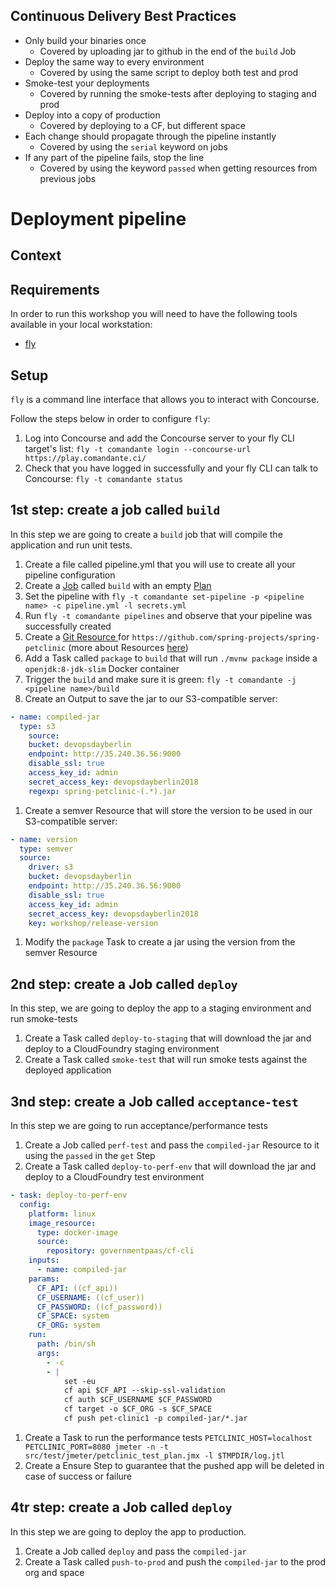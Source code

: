 ## Continuous Delivery Best Practices
- Only build your binaries once
  - Covered by uploading jar to github in the end of the `build` Job
- Deploy the same way to every environment
  - Covered by using the same script to deploy both test and prod
- Smoke-test your deployments
  - Covered by running the smoke-tests after deploying to staging and prod
- Deploy into a copy of production
  - Covered by deploying to a CF, but different space
- Each change should propagate through the pipeline instantly
  - Covered by using the `serial` keyword on jobs
- If any part of the pipeline fails, stop the line
  - Covered by using the keyword `passed` when getting resources from previous jobs

# Deployment pipeline

## Context

## Requirements
In order to run this workshop you will need to have the following tools available in your local workstation:
- [fly](https://concourse-ci.org/download.html)

## Setup
`fly` is a command line interface that allows you to interact with Concourse.

Follow the steps below in order to configure `fly`:
1. Log into Concourse and add the Concourse server to your fly CLI target's list: `fly -t comandante login --concourse-url https://play.comandante.ci/`
1. Check that you have logged in successfully and your fly CLI can talk to Concourse: `fly -t comandante status`

## 1st step: create a job called `build`
In this step we are going to create a `build` job that will compile the application and run unit tests.

1. Create a file called pipeline.yml that you will use to create all your pipeline configuration
1. Create a [Job](https://concourse-ci.org/jobs.html) called `build` with an empty [Plan](https://concourse-ci.org/jobs.html#job-plan)
1. Set the pipeline with `fly -t comandante set-pipeline -p <pipeline name> -c pipeline.yml -l secrets.yml`
1. Run `fly -t comandante pipelines` and observe that your pipeline was successfully created
1. Create a [ Git Resource ](https://github.com/concourse/git-resource) for `https://github.com/spring-projects/spring-petclinic` (more about Resources [here](https://concourse-ci.org/resources.html))
1. Add a Task called `package` to `build` that will run `./mvnw package` inside a `openjdk:8-jdk-slim` Docker container
1. Trigger the `build` and make sure it is green: `fly -t comandante -j <pipeline name>/build`
1. Create an Output to save the jar to our S3-compatible server:

```yaml
- name: compiled-jar
  type: s3
    source:
    bucket: devopsdayberlin
    endpoint: http://35.240.36.56:9000
    disable_ssl: true
    access_key_id: admin
    secret_access_key: devopsdayberlin2018
    regexp: spring-petclinic-(.*).jar
```
1. Create a semver Resource that will store the version to be used in our S3-compatible server:

```yaml
- name: version
  type: semver
  source:
    driver: s3
    bucket: devopsdayberlin
    endpoint: http://35.240.36.56:9000
    disable_ssl: true
    access_key_id: admin
    secret_access_key: devopsdayberlin2018
    key: workshop/release-version
```
1. Modify the `package` Task to create a jar using the version from the semver Resource

## 2nd step: create a Job called `deploy`
In this step, we are going to deploy the app to a staging environment and run smoke-tests

1. Create a Task called `deploy-to-staging` that will download the jar and deploy to a CloudFoundry staging environment 
1. Create a Task called `smoke-test` that will run smoke tests against the deployed application

## 3nd step: create a Job called `acceptance-test`
In this step we are going to run acceptance/performance tests

1. Create a Job called `perf-test` and pass the `compiled-jar` Resource to it using the `passed` in the `get` Step
1. Create a Task called `deploy-to-perf-env` that will download the jar and deploy to a CloudFoundry test environment 

```yaml
- task: deploy-to-perf-env
  config:
    platform: linux
    image_resource:
      type: docker-image
      source:
        repository: governmentpaas/cf-cli
    inputs:
      - name: compiled-jar
    params:
      CF_API: ((cf_api))
      CF_USERNAME: ((cf_user))
      CF_PASSWORD: ((cf_password))
      CF_SPACE: system
      CF_ORG: system
    run:
      path: /bin/sh
      args:
        - -c
        - |
            set -eu
            cf api $CF_API --skip-ssl-validation
            cf auth $CF_USERNAME $CF_PASSWORD
            cf target -o $CF_ORG -s $CF_SPACE
            cf push pet-clinic1 -p compiled-jar/*.jar
```
1. Create a Task to run the performance tests `PETCLINIC_HOST=localhost PETCLINIC_PORT=8080 jmeter -n -t src/test/jmeter/petclinic_test_plan.jmx -l $TMPDIR/log.jtl`
1. Create a Ensure Step to guarantee that the pushed app will be deleted in case of success or failure

## 4tr step: create a Job called `deploy`
In this step we are going to deploy the app to production.

1. Create a Job called `deploy` and pass the `compiled-jar`
1. Create a Task called `push-to-prod` and push the `compiled-jar` to the prod org and space
